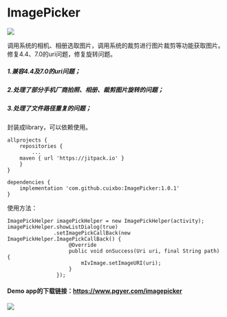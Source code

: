 # ImagePicker
[![](https://jitpack.io/v/cuixbo/ImagePicker.svg)](https://jitpack.io/#cuixbo/ImagePicker)

调用系统的相机、相册选取图片，调用系统的裁剪进行图片裁剪等功能获取图片。修复4.4、7.0的uri问题，修复旋转问题。

##### 1.兼容4.4及7.0的uri问题；
##### 2.处理了部分手机厂商拍照、相册、裁剪图片旋转的问题；
##### 3.处理了文件路径重复的问题；
封装成library，可以依赖使用。

```
allprojects {
    repositories {
        ...
    maven { url 'https://jitpack.io' }
    }
}

dependencies {
    implementation 'com.github.cuixbo:ImagePicker:1.0.1'
}
```
使用方法：
```
ImagePickHelper imagePickHelper = new ImagePickHelper(activity);
imagePickHelper.showListDialog(true)
               .setImagePickCallBack(new ImagePickHelper.ImagePickCallBack() {
                    @Override
                    public void onSuccess(Uri uri, final String path) {
                        mIvImage.setImageURI(uri);
                    }
                });
```
#### Demo app的下载链接：https://www.pgyer.com/imagepicker
[![](https://www.pgyer.com/app/qrcode/imagepicker)](https://www.pgyer.com/imagepicker)
